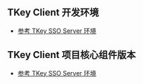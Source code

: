 ## TKey Client 开发环境

- [参考 TKey SSO Server 环境](https://github.com/cdk8s/tkey-docs/blob/master/server/dev.md)

## TKey Client 项目核心组件版本

- [参考 TKey SSO Server 环境](https://github.com/cdk8s/tkey-docs/blob/master/server/dev.md)


